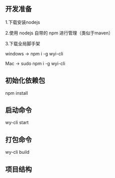 ## 开发准备
1.下载安装nodejs

2.使用 nodejs 自带的 npm 进行管理（类似于maven）

3.下载全局脚手架 

  windows -> npm i -g wyi-cli
  
  Mac -> sudo npm i -g wyi-cli
 
## 初始化依赖包
npm install

## 启动命令
wy-cli start

## 打包命令
wy-cli build

## 项目结构

